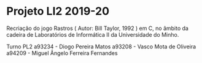 # Projeto LI2 2019-20
Recriação do jogo Rastros ( Autor: Bill Taylor, 1992 ) em C, no âmbito da cadeira de Laboratórios de Informática II da Universidade do Minho.

Turno PL2
a93234 - Diogo Pereira Matos
a93208 - Vasco Mota de Oliveira
a94209 - Miguel Ângelo Ferreira Fernandes
